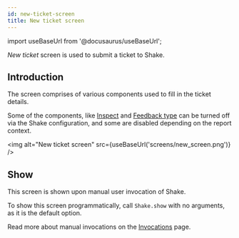 ```yaml
---
id: new-ticket-screen
title: New ticket screen
---
```

import useBaseUrl from '@docusaurus/useBaseUrl';

*New ticket* screen is used to submit a ticket to Shake.

## Introduction

The screen comprises of various components used to fill in the ticket details.

Some of the components, like [Inspect](ios/configuration-and-data/inspect.md) and [Feedback type](ios/customer-feedback/feedback-type.md) can be turned off via the Shake configuration, and some
are disabled depending on the report context.

<img
  alt="New ticket screen"
  src={useBaseUrl('screens/new_screen.png')}
/>

## Show

This screen is shown upon manual user invocation of Shake.

To show this screen programmatically, call `Shake.show` with no arguments, as it is the default option.

Read more about manual invocations on the [Invocations](ios/customer-feedback/invoke.md/#invoke-through-code) page.
